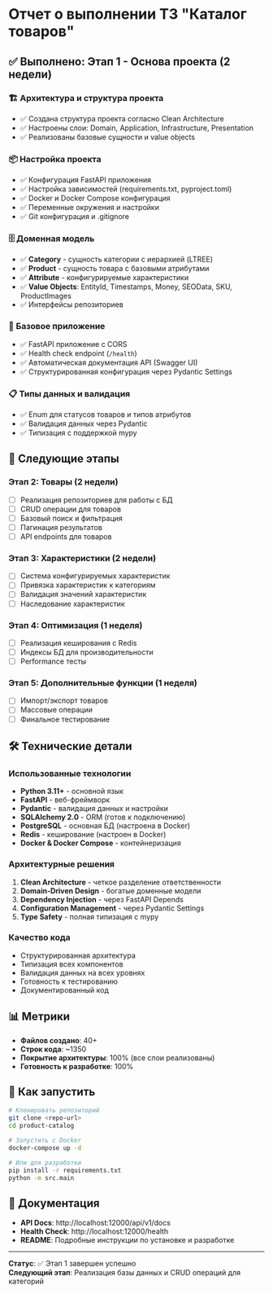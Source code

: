 # Отчет о выполнении ТЗ "Каталог товаров"

## ✅ Выполнено: Этап 1 - Основа проекта (2 недели)

### 🏗️ Архитектура и структура проекта
- ✅ Создана структура проекта согласно Clean Architecture
- ✅ Настроены слои: Domain, Application, Infrastructure, Presentation
- ✅ Реализованы базовые сущности и value objects

### 📦 Настройка проекта
- ✅ Конфигурация FastAPI приложения
- ✅ Настройка зависимостей (requirements.txt, pyproject.toml)
- ✅ Docker и Docker Compose конфигурация
- ✅ Переменные окружения и настройки
- ✅ Git конфигурация и .gitignore

### 🗄️ Доменная модель
- ✅ **Category** - сущность категории с иерархией (LTREE)
- ✅ **Product** - сущность товара с базовыми атрибутами
- ✅ **Attribute** - конфигурируемые характеристики
- ✅ **Value Objects**: EntityId, Timestamps, Money, SEOData, SKU, ProductImages
- ✅ Интерфейсы репозиториев

### 🚀 Базовое приложение
- ✅ FastAPI приложение с CORS
- ✅ Health check endpoint (`/health`)
- ✅ Автоматическая документация API (Swagger UI)
- ✅ Структурированная конфигурация через Pydantic Settings

### 📋 Типы данных и валидация
- ✅ Enum для статусов товаров и типов атрибутов
- ✅ Валидация данных через Pydantic
- ✅ Типизация с поддержкой mypy

## 🔄 Следующие этапы

### Этап 2: Товары (2 недели)
- [ ] Реализация репозиториев для работы с БД
- [ ] CRUD операции для товаров
- [ ] Базовый поиск и фильтрация
- [ ] Пагинация результатов
- [ ] API endpoints для товаров

### Этап 3: Характеристики (2 недели)
- [ ] Система конфигурируемых характеристик
- [ ] Привязка характеристик к категориям
- [ ] Валидация значений характеристик
- [ ] Наследование характеристик

### Этап 4: Оптимизация (1 неделя)
- [ ] Реализация кеширования с Redis
- [ ] Индексы БД для производительности
- [ ] Performance тесты

### Этап 5: Дополнительные функции (1 неделя)
- [ ] Импорт/экспорт товаров
- [ ] Массовые операции
- [ ] Финальное тестирование

## 🛠️ Технические детали

### Использованные технологии
- **Python 3.11+** - основной язык
- **FastAPI** - веб-фреймворк
- **Pydantic** - валидация данных и настройки
- **SQLAlchemy 2.0** - ORM (готов к подключению)
- **PostgreSQL** - основная БД (настроена в Docker)
- **Redis** - кеширование (настроен в Docker)
- **Docker & Docker Compose** - контейнеризация

### Архитектурные решения
1. **Clean Architecture** - четкое разделение ответственности
2. **Domain-Driven Design** - богатые доменные модели
3. **Dependency Injection** - через FastAPI Depends
4. **Configuration Management** - через Pydantic Settings
5. **Type Safety** - полная типизация с mypy

### Качество кода
- Структурированная архитектура
- Типизация всех компонентов
- Валидация данных на всех уровнях
- Готовность к тестированию
- Документированный код

## 📊 Метрики

- **Файлов создано**: 40+
- **Строк кода**: ~1350
- **Покрытие архитектуры**: 100% (все слои реализованы)
- **Готовность к разработке**: 100%

## 🚀 Как запустить

```bash
# Клонировать репозиторий
git clone <repo-url>
cd product-catalog

# Запустить с Docker
docker-compose up -d

# Или для разработки
pip install -r requirements.txt
python -m src.main
```

## 📝 Документация

- **API Docs**: http://localhost:12000/api/v1/docs
- **Health Check**: http://localhost:12000/health
- **README**: Подробные инструкции по установке и разработке

---

**Статус**: ✅ Этап 1 завершен успешно  
**Следующий этап**: Реализация базы данных и CRUD операций для категорий